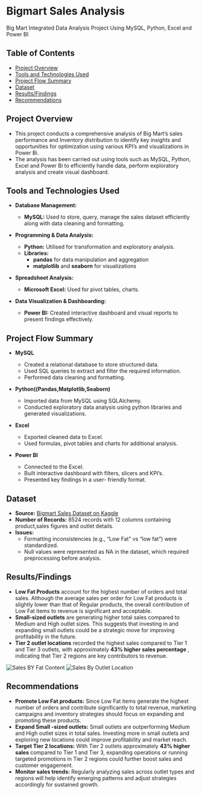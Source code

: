 # Bigmart Sales Analysis
Big Mart Integrated Data Analysis Project Using MySQL, Python, Excel and Power BI

## Table of Contents

 - [Project Overview](#project-overview)
 - [Tools and Technologies Used](#tools-and-technologies-used)
 - [Project Flow Summary](#project-flow-summary)
 - [Dataset](#dataset)
 - [Results/Findings](#results-findings)
 - [Recommendations](#recommendations)



 ## Project Overview

  - This project conducts a comprehensive analysis of Big Mart’s sales performance and Inventory distribution to identify key insights and
    opportunities for optimization using various KPI’s and visualizations in Power Bi.
  - The analysis has been carried out using tools such as MySQL, Python, Excel and Power Bi to efficiently handle data, perform exploratory analysis and create visual dashboard.



 ## Tools and Technologies Used  

 - **Database Management:**
    - **MySQL:** Used to store, query, manage the sales dataset efficiently along with data cleaning and formatting.

 - **Programming & Data Analysis:**
     - **Python:**  Utilised for transformation and exploratory analysis.
     - **Libraries:**
        - **pandas** for data manipulation and aggregation
        - **matplotlib** and **seaborn** for visualizations
   
 - **Spreadsheet Analysis:**
     - **Microsoft Excel:** Used for pivot tables, charts.

 - **Data Visualization & Dashboarding:**
     - **Power BI:** Created interactive dashboard and visual reports to present findings effectively.
  


 ## Project Flow Summary  
 
   - **MySQL**
      - Created a relational database to store structured data.
      - Used SQL queries to extract and filter the required information.
      - Performed data cleaning and formatting.

   - **Python((Pandas,Matplotlib,Seaborn)**
      - Imported data from MySQL using SQLAlchemy.
      - Conducted exploratory data analysis using python libraries and  generated visualizations.
    
   - **Excel**
      - Exported cleaned data to Excel.
      - Used formulas, pivot tables and charts for additional analysis.

   - **Power BI**
      - Connected to the Excel.
      -	Built interactive dashboard with filters, slicers and KPI’s.
      -	Presented key findings in a user- friendly format.
    



 ## Dataset   
  
  - **Source:** [Bigmart Sales Dataset on Kaggle]( https://www.kaggle.com/datasets/ahmadrezagholami2001/bigmart-sales-dataset)
  - **Number of Records:** 8524 records with 12 columns containing product,sales figures and outlet details.
  - **Issues:**
     - Formatting inconsistencies (e.g., “Low Fat” vs “low fat”) were standardized.
     - Null values were represented as NA in the dataset, which required preprocessing before analysis.


   
 ## Results/Findings

   - **Low Fat Products** account for the highest number of orders and total sales. Although the average sales per order for Low Fat products is slightly lower than that of Regular products, the overall contribution of Low Fat items to revenue is significant and acceptable.    
   - **Small-sized outlets** are generating higher total sales compared to Medium and High outlet sizes. This suggests that investing in and expanding small outlets could be a strategic move for improving profitability in the future.
   - **Tier 2 outlet locations** recorded the highest sales compared to Tier 1 and Tier 3 outlets, with approximately **43% higher sales percentage** , indicating that Tier 2 regions are key contributors to revenue.
     
   ![Sales BY Fat Content](images/sales_by_fat_content.png)
   ![Sales By Outlet Location](images/sales_by_outlet_location.png)
   



 ## Recommendations

   - **Promote Low Fat products:** Since Low Fat items generate the highest number of orders and contribute significantly to total revenue, marketing campaigns and inventory strategies should focus on expanding and promoting these products.
   - **Expand Small -sized outlets:** Small outlets are outperforming Medium and High outlet sizes in total sales. Investing more in small outlets and exploring new locations could improve profitability and market reach.
   - **Target Tier 2 locations:**  With Tier 2 outlets approximately **43% higher sales** compared to Tier 1 and Tier 3, expanding operations or running targeted promotions in Tier 2 regions could further boost sales and customer engagement.
   - **Monitor sales trends:**  Regularly analyzing sales across outlet types and regions will help identify emerging patterns and adjust strategies accordingly for sustained growth.
    

 

  
    
    





      
   
      
                  
   

 


